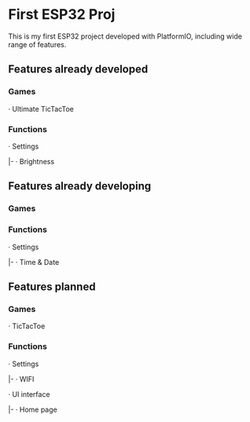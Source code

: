 # First ESP32 Proj
This is my first ESP32 project developed with PlatformIO, including wide range of features.

## Features already developed
### Games
· Ultimate TicTacToe

### Functions
· Settings

|- · Brightness

## Features already developing
### Games

### Functions
· Settings

|- · Time & Date

## Features planned
### Games
· TicTacToe

### Functions
· Settings

|- · WIFI

· UI interface

|- · Home page
